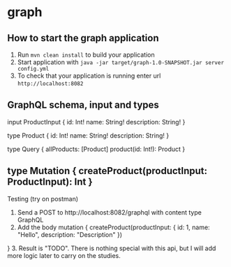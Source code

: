 # graph

How to start the graph application
---

1. Run `mvn clean install` to build your application
1. Start application with `java -jar target/graph-1.0-SNAPSHOT.jar server config.yml`
1. To check that your application is running enter url `http://localhost:8082`


GraphQL schema, input and types
---
input ProductInput {
  id: Int!
  name: String!
  description: String!
}

type Product {
  id: Int!
  name: String!
  description: String!
}

type Query {
  allProducts: [Product]
  product(id: Int!): Product
}

type Mutation {
    createProduct(productInput: ProductInput): Int
}
---

Testing (try on postman)
1. Send a POST to http://localhost:8082/graphql with content type GraphQL
2. Add the body
mutation {
    createProduct(productInput: {
          id: 1,
          name: "Hello",
          description: "Description"
    })


}
3. Result is "TODO". There is nothing special with this api, but I will add more logic later to carry on the studies.


